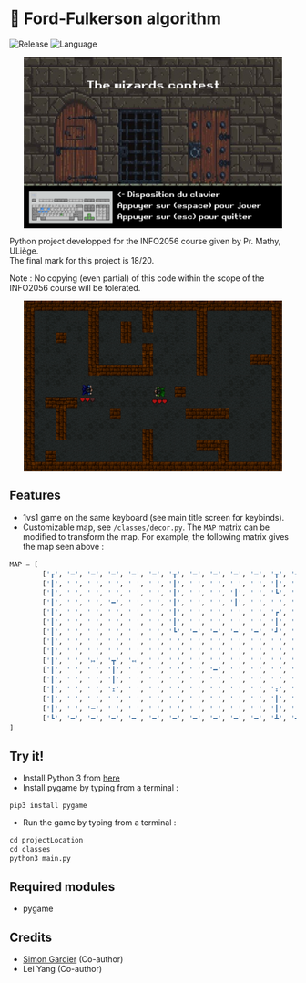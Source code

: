 # 👾 Ford-Fulkerson algorithm
![Release](https://img.shields.io/badge/Release-v1.0-blueviolet?style=for-the-badge)
![Language](https://img.shields.io/badge/python-3670A0?style=for-the-badge&logo=python&logoColor=ffdd54)

<div style="display: flex; justify-content: space-around; align-items: center;">
  <img src="misc/title.png" alt="" style="width: 90%;"/>
</div>

Python project developped for the INFO2056 course given by Pr. Mathy, ULiège.<br>
The final mark for this project is 18/20.

Note : No copying (even partial) of this code within the scope of the INFO2056 course will be tolerated.

<div style="display: flex; justify-content: space-around; align-items: center;">
  <img src="misc/ingame.png" alt="" style="width: 90%;"/>
</div>

## Features

- 1vs1 game on the same keyboard (see main title screen for keybinds).
- Customizable map, see `/classes/decor.py`. The `MAP` matrix can be modified to transform the map. For example, the following matrix gives the map seen above :
```python
MAP = [
        ['┏', '━', '━', '━', '━', '━', '┳', '━', '━', '━', '━', '┳', '━', '━', '━', '━', '┳', '━', '━', '━', '━', '━', '━', '┓'],
        ['┃', ' ', ' ', ' ', ' ', ' ', '┃', ' ', ' ', ' ', ' ', '┃', ' ', ' ', ' ', ' ', '┃', ' ', ' ', ' ', ' ', ' ', ' ', '┃'],
        ['┃', ' ', ' ', ' ', ' ', ' ', '┃', ' ', ' ', '┃', ' ', '┗', ' ', ' ', ' ', ' ', '┃', ' ', ' ', ' ', ' ', ' ', ' ', '┃'],
        ['┃', ' ', ' ', '━', ' ', ' ', '┃', ' ', ' ', '┃', ' ', ' ', ' ', ' ', ' ', ' ', '┃', ' ', ' ', ' ', ' ', ' ', ' ', '┃'],
        ['┃', ' ', ' ', ' ', ' ', ' ', '┃', ' ', ' ', ' ', ' ', '┏', ' ', ' ', ' ', ' ', '┃', ' ', ' ', ' ', ' ', ' ', ' ', '┃'],
        ['┃', ' ', ' ', ' ', ' ', ' ', '┃', ' ', ' ', ' ', ' ', '┃', ' ', ' ', ' ', ' ', '┃', ' ', ' ', ' ', ' ', '↦', '━', '┫'],
        ['┃', ' ', ' ', ' ', ' ', ' ', '┗', '━', '━', '━', '━', '┛', ' ', ' ', ' ', ' ', '↥', ' ', ' ', ' ', ' ', ' ', ' ', '┃'],
        ['┃', ' ', ' ', ' ', ' ', ' ', ' ', ' ', ' ', ' ', ' ', ' ', ' ', ' ', ' ', ' ', ' ', ' ', ' ', ' ', ' ', ' ', ' ', '┃'],
        ['┃', ' ', ' ', ' ', ' ', ' ', ' ', ' ', ' ', ' ', ' ', ' ', ' ', ' ', '━', ' ', ' ', ' ', ' ', ' ', ' ', ' ', ' ', '┃'],
        ['┃', ' ', '↦', '┳', '↤', ' ', ' ', ' ', ' ', ' ', ' ', ' ', ' ', ' ', ' ', ' ', ' ', ' ', ' ', ' ', ' ', ' ', ' ', '┃'],
        ['┃', ' ', ' ', '┃', ' ', ' ', ' ', ' ', '━', ' ', ' ', ' ', ' ', ' ', ' ', '━', '━', '━', '┛', ' ', ' ', ' ', ' ', '┃'],
        ['┃', ' ', ' ', '┃', ' ', ' ', ' ', ' ', ' ', ' ', ' ', ' ', ' ', ' ', ' ', ' ', ' ', ' ', ' ', ' ', ' ', ' ', ' ', '┃'],
        ['┃', ' ', ' ', '↥', ' ', ' ', ' ', ' ', ' ', ' ', ' ', '↧', ' ', ' ', ' ', ' ', ' ', ' ', ' ', ' ', ' ', ' ', ' ', '┃'],
        ['┃', ' ', ' ', ' ', ' ', ' ', ' ', ' ', ' ', ' ', ' ', '┃', ' ', ' ', ' ', ' ', '↦', '━', '┓', ' ', ' ', ' ', ' ', '┃'],
        ['┃', ' ', '━', ' ', ' ', ' ', ' ', ' ', ' ', ' ', ' ', '┃', ' ', ' ', ' ', ' ', ' ', ' ', '┃', ' ', ' ', ' ', ' ', '┃'],
        ['┗', '━', '━', '━', '━', '━', '━', '━', '━', '━', '━', '┻', '━', '━', '━', '━', '━', '━', '┻', '━', '━', '━', '━', '┛']
]
```
 
## Try it!
- Install Python 3 from [here](https://www.python.org/downloads/)
- Install pygame by typing from a terminal :
```console
pip3 install pygame
```
- Run the game by typing from a terminal :
```console
cd projectLocation
cd classes
python3 main.py
```

## Required modules
- pygame

## Credits
- [Simon Gardier](https://github.com/simon-gardier) (Co-author)
- Lei Yang (Co-author)
